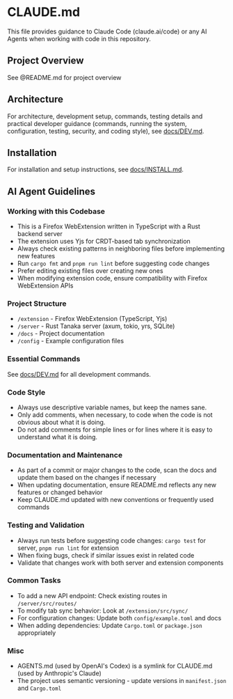 # CLAUDE.md

This file provides guidance to Claude Code (claude.ai/code) or any AI Agents when working with code in this repository.

## Project Overview

See @README.md for project overview

## Architecture

For architecture, development setup, commands, testing details and practical developer guidance (commands, running the system, configuration, testing, security, and coding style), see [docs/DEV.md](@docs/DEV.md).

## Installation

For installation and setup instructions, see [docs/INSTALL.md](@docs/INSTALL.md).

## AI Agent Guidelines

### Working with this Codebase

- This is a Firefox WebExtension written in TypeScript with a Rust backend server
- The extension uses Yjs for CRDT-based tab synchronization
- Always check existing patterns in neighboring files before implementing new features
- Run `cargo fmt` and `pnpm run lint` before suggesting code changes
- Prefer editing existing files over creating new ones
- When modifying extension code, ensure compatibility with Firefox WebExtension APIs

### Project Structure

- `/extension` - Firefox WebExtension (TypeScript, Yjs)
- `/server` - Rust Tanaka server (axum, tokio, yrs, SQLite)
- `/docs` - Project documentation
- `/config` - Example configuration files

### Essential Commands

See [docs/DEV.md](@docs/DEV.md#8-essential-commands) for all development commands.

### Code Style

- Always use descriptive variable names, but keep the names sane.
- Only add comments, when necessary, to code when the code is not obvious about what it is doing.
- Do not add comments for simple lines or for lines where it is easy to understand what it is doing.

### Documentation and Maintenance

- As part of a commit or major changes to the code, scan the docs and update them based on the changes if necessary
- When updating documentation, ensure README.md reflects any new features or changed behavior
- Keep CLAUDE.md updated with new conventions or frequently used commands

### Testing and Validation

- Always run tests before suggesting code changes: `cargo test` for server, `pnpm run lint` for extension
- When fixing bugs, check if similar issues exist in related code
- Validate that changes work with both server and extension components

### Common Tasks

- To add a new API endpoint: Check existing routes in `/server/src/routes/`
- To modify tab sync behavior: Look at `/extension/src/sync/` 
- For configuration changes: Update both `config/example.toml` and docs
- When adding dependencies: Update `Cargo.toml` or `package.json` appropriately

### Misc

- AGENTS.md (used by OpenAI's Codex) is a symlink for CLAUDE.md (used by Anthropic's Claude)
- The project uses semantic versioning - update versions in `manifest.json` and `Cargo.toml`